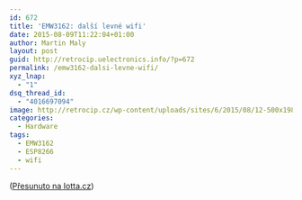 ```yaml
---
id: 672
title: 'EMW3162: další levné wifi'
date: 2015-08-09T11:22:04+01:00
author: Martin Maly
layout: post
guid: http://retrocip.uelectronics.info/?p=672
permalink: /emw3162-dalsi-levne-wifi/
xyz_lnap:
  - "1"
dsq_thread_id:
  - "4016697094"
image: http://retrocip.cz/wp-content/uploads/sites/6/2015/08/12-500x198.jpg
categories:
  - Hardware
tags:
  - EMW3162
  - ESP8266
  - wifi
---
```

([Přesunuto na Iotta.cz](http://iotta.cz/emw3162-dalsi-levne-wifi/))